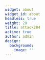 ```yaml
---
widget: about
widget_id: about
headless: true
weight: 20
title: attack204
active: true
author: admin
design:
  background:
    image: ""
---
```

